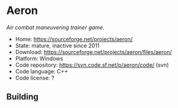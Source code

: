 # Aeron

_Air combat maneuvering trainer game._

- Home: https://sourceforge.net/projects/aeron/
- State: mature, inactive since 2011
- Download: https://sourceforge.net/projects/aeron/files/aeron/
- Platform: Windows
- Code repository: https://svn.code.sf.net/p/aeron/code/ (svn)
- Code language: C++
- Code license: ?

## Building

